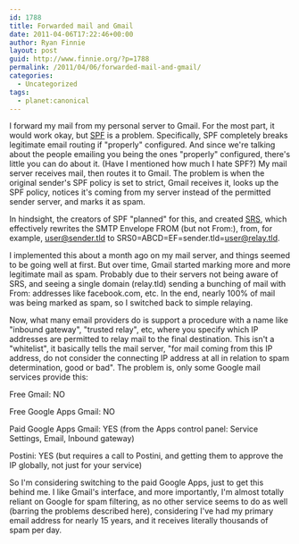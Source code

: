 ```yaml
---
id: 1788
title: Forwarded mail and Gmail
date: 2011-04-06T17:22:46+00:00
author: Ryan Finnie
layout: post
guid: http://www.finnie.org/?p=1788
permalink: /2011/04/06/forwarded-mail-and-gmail/
categories:
  - Uncategorized
tags:
  - planet:canonical
---
```

I forward my mail from my personal server to Gmail. For the most part, it would work okay, but [SPF](http://en.wikipedia.org/wiki/Sender_Policy_Framework) is a problem. Specifically, SPF completely breaks legitimate email routing if "properly" configured. And since we're talking about the people emailing you being the ones "properly" configured, there's little you can do about it. (Have I mentioned how much I hate SPF?) My mail server receives mail, then routes it to Gmail. The problem is when the original sender's SPF policy is set to strict, Gmail receives it, looks up the SPF policy, notices it's coming from my server instead of the permitted sender server, and marks it as spam.

In hindsight, the creators of SPF "planned" for this, and created [SRS](http://en.wikipedia.org/wiki/Sender_Rewriting_Scheme), which effectively rewrites the SMTP Envelope FROM (but not From:), from, for example, user@sender.tld to SRS0=ABCD=EF=sender.tld=user@relay.tld.

I implemented this about a month ago on my mail server, and things seemed to be going well at first. But over time, Gmail started marking more and more legitimate mail as spam. Probably due to their servers not being aware of SRS, and seeing a single domain (relay.tld) sending a bunching of mail with From: addresses like facebook.com, etc. In the end, nearly 100% of mail was being marked as spam, so I switched back to simple relaying.

Now, what many email providers do is support a procedure with a name like "inbound gateway", "trusted relay", etc, where you specify which IP addresses are permitted to relay mail to the final destination. This isn't a "whitelist", it basically tells the mail server, "for mail coming from this IP address, do not consider the connecting IP address at all in relation to spam determination, good or bad". The problem is, only some Google mail services provide this:

Free Gmail: NO
  
Free Google Apps Gmail: NO
  
Paid Google Apps Gmail: YES (from the Apps control panel: Service Settings, Email, Inbound gateway)
  
Postini: YES (but requires a call to Postini, and getting them to approve the IP globally, not just for your service)

So I'm considering switching to the paid Google Apps, just to get this behind me. I like Gmail's interface, and more importantly, I'm almost totally reliant on Google for spam filtering, as no other service seems to do as well (barring the problems described here), considering I've had my primary email address for nearly 15 years, and it receives literally thousands of spam per day.